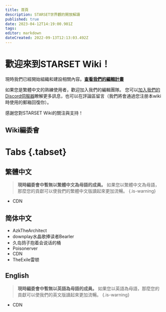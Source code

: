 ```yaml
---
title: 首頁
description: STARSET世界觀的開放解讀
published: true
date: 2023-04-12T14:19:00.901Z
tags: 
editor: markdown
dateCreated: 2022-09-13T12:13:03.492Z
---
```


# 歡迎來到STARSET Wiki！

現時我們已經開始組織和建設相關內容。[**查看我們的編輯計畫**](roadmap)

如果您是繁體中文的熟練使用者，歡迎加入我們的編輯團隊。 您可以[加入我們的Discord伺服器](https://discord.gg/zhEqePWneb)瞭解更多訊息，也可以在評論區留言（我們將會通過您注册本wiki時使用的郵箱回復你）。

感謝您對STARSET Wiki的關注與支持！

## Wiki編委會

# Tabs {.tabset}
## 繁體中文
> **現時編委會中暫無以繁體中文為母語的成員。** 如果您以繁體中文為母語，那麼您的貢獻可以使我們的繁體中文版讀起來更加流暢。
{.is-warning}

- CDN

## 简体中文
- AzkTheArchitect
- downplay水晶歌捧读者Bearler
- 久岛鸽子抱着会说话的桶
- Poisonerver
- CDN
- TheExile雷顿

## English
> **現時編委會中暫無以英語為母語的成員。** 如果您以英語為母語，那麼您的貢獻可以使我們的英文版讀起來更加流暢。
{.is-warning}

- CDN
